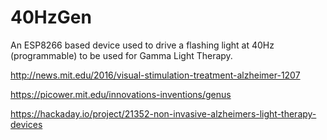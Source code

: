 # 40HzGen
An ESP8266 based device used to drive a flashing light at 40Hz (programmable) to be used for Gamma Light Therapy.

http://news.mit.edu/2016/visual-stimulation-treatment-alzheimer-1207

https://picower.mit.edu/innovations-inventions/genus

https://hackaday.io/project/21352-non-invasive-alzheimers-light-therapy-devices

